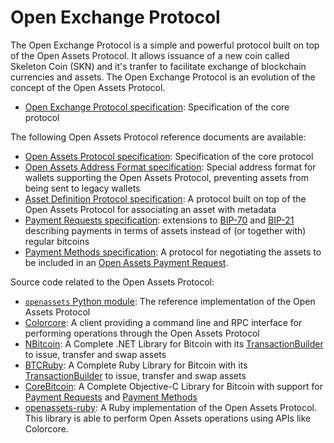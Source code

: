 # Open Exchange Protocol

The Open Exchange Protocol is a simple and powerful protocol built on top of the Open Assets Protocol. It allows issuance of a new coin called Skeleton Coin (SKN) and it's tranfer to facilitate exchange of blockchain currencies and assets. The Open Exchange Protocol is an evolution of the concept of the Open Assets Protocol.

* [Open Exchange Protocol specification](OEP-Spec.mediawiki): Specification of the core protocol

The following Open Assets Protocol reference documents are available:

* [Open Assets Protocol specification](specification.mediawiki): Specification of the core protocol
* [Open Assets Address Format specification](address-format.mediawiki): Special address format for wallets supporting the Open Assets Protocol, preventing assets from being sent to legacy wallets
* [Asset Definition Protocol specification](asset-definition-protocol.mediawiki): A protocol built on top of the Open Assets Protocol for associating an asset with metadata
* [Payment Requests specification](payment-requests.mediawiki): extensions to [BIP-70](https://github.com/bitcoin/bips/blob/master/bip-0070.mediawiki) and [BIP-21](https://github.com/bitcoin/bips/blob/master/bip-0021.mediawiki) describing payments in terms of assets instead of (or together with) regular bitcoins
* [Payment Methods specification](payment-methods.mediawiki): A protocol for negotiating the assets to be included in an [Open Assets Payment Request](payment-requests.mediawiki).

Source code related to the Open Assets Protocol:

* [`openassets` Python module](https://github.com/OpenAssets/openassets): The reference implementation of the Open Assets Protocol
* [Colorcore](https://github.com/OpenAssets/colorcore): A client providing a command line and RPC interface for performing operations through the Open Assets Protocol
* [NBitcoin](https://github.com/NicolasDorier/NBitcoin): A Complete .NET Library for Bitcoin with its [TransactionBuilder](http://www.codeproject.com/Articles/835098/NBitcoin-Build-Them-All) to issue, transfer and swap assets
* [BTCRuby](https://github.com/oleganza/btcruby): A Complete Ruby Library for Bitcoin with its [TransactionBuilder](https://github.com/oleganza/btcruby/blob/master/lib/btcruby/open_assets/asset_transaction_builder.rb) to issue, transfer and swap assets
* [CoreBitcoin](https://github.com/oleganza/CoreBitcoin): A Complete Objective-C Library for Bitcoin with support for [Payment Requests](payment-requests.mediawiki) and [Payment Methods](payment-methods.mediawiki)
* [openassets-ruby](https://github.com/haw-itn/openassets-ruby): A Ruby implementation of the Open Assets Protocol. This library is able to perform Open Assets operations using APIs like Colorcore.
